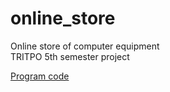 # online_store
Online store of computer equipment<br>
TRITPO 5th semester project<br>

[Program code](https://github.com/SachkoAlex/online_shop/tree/master/src/main/java/com/bsuir/trtpo/backend)
